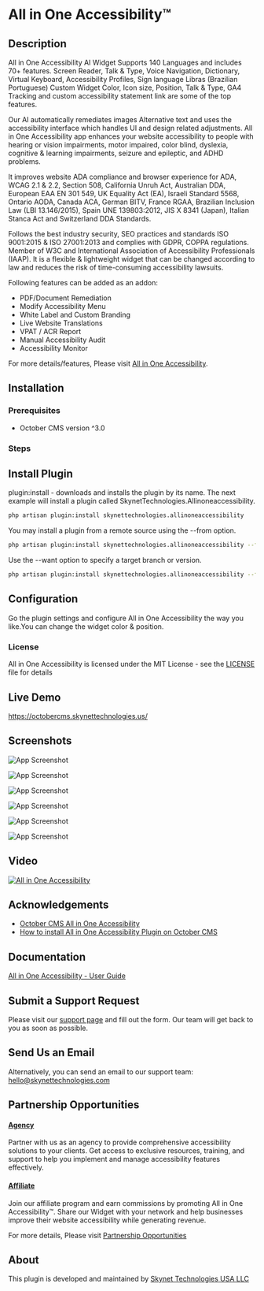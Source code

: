 # All in One Accessibility™

## Description
All in One Accessibility AI Widget Supports 140 Languages and includes 70+ features. Screen Reader, Talk & Type, Voice Navigation, Dictionary, Virtual Keyboard, Accessibility Profiles, Sign language Libras (Brazilian Portuguese) Custom Widget Color, Icon size, Position, Talk & Type, GA4 Tracking and custom accessibility statement link are some of the top features.
   
Our AI automatically remediates images Alternative text and uses the accessibility interface which handles UI and design related adjustments. All in One Accessibility app enhances your website accessibility to people with hearing or vision impairments, motor impaired, color blind, dyslexia, cognitive & learning impairments, seizure and epileptic, and ADHD problems.
   
It improves website ADA compliance and browser experience for ADA, WCAG 2.1 & 2.2, Section 508, California Unruh Act, Australian DDA, European EAA EN 301 549, UK Equality Act (EA), Israeli Standard 5568, Ontario AODA, Canada ACA, German BITV, France RGAA, Brazilian Inclusion Law (LBI 13.146/2015), Spain UNE 139803:2012, JIS X 8341 (Japan), Italian Stanca Act and Switzerland DDA Standards.
   
Follows the best industry security, SEO practices and standards ISO 9001:2015 & ISO 27001:2013 and complies with GDPR, COPPA regulations. Member of W3C and International Association of Accessibility Professionals (IAAP). It is a flexible & lightweight widget that can be changed according to law and reduces the risk of time-consuming accessibility lawsuits.

Following features can be added as an addon:
- PDF/Document Remediation
- Modify Accessibility Menu
- White Label and Custom Branding
- Live Website Translations
- VPAT / ACR Report
- Manual Accessibility Audit
- Accessibility Monitor

For more details/features, Please visit [All in One Accessibility](https://www.skynettechnologies.com/all-in-one-accessibility).

## Installation

### Prerequisites
- October CMS version ^3.0

### Steps

## Install Plugin
plugin:install - downloads and installs the plugin by its name. The next example will install a plugin called SkynetTechnologies.Allinoneaccessibility.
``` bash
php artisan plugin:install skynettechnologies.allinoneaccessibility
```
You may install a plugin from a remote source using the --from option.
``` bash
php artisan plugin:install skynettechnologies.allinoneaccessibility --from=git@github.com:skynettechnologies/octobercms-allinoneaccessibility.git
```
Use the --want option to specify a target branch or version.
``` bash
php artisan plugin:install skynettechnologies.allinoneaccessibility --from=git@github.com:skynettechnologies/octobercms-allinoneaccessibility.git --want=dev-main
```
## Configuration

Go the plugin settings and configure All in One Accessibility the way you like.You can change the widget color & position.   

### License

All in One Accessibility is licensed under the MIT License - see the [LICENSE](LICENSE) file for details

## Live Demo
https://octobercms.skynettechnologies.us/

## Screenshots

![App Screenshot](https://www.skynettechnologies.com/sites/default/files/Screenshot-1.jpg?v=2)

![App Screenshot](https://www.skynettechnologies.com/sites/default/files/Screenshot-2.jpg?v=2)

![App Screenshot](https://www.skynettechnologies.com/sites/default/files/Screenshot-3.jpg?v=2)

![App Screenshot](https://www.skynettechnologies.com/sites/default/files/Screenshot-4.jpg?v=2)

![App Screenshot](https://www.skynettechnologies.com/sites/default/files/Screenshot-5.jpg?v=2)

![App Screenshot](https://www.skynettechnologies.com/sites/default/files/Screenshot-6.jpg?v=2)

## Video

[![All in One Accessibility](https://img.youtube.com/vi/czwC0PKIqkc/0.jpg)](https://www.youtube.com/watch?v=S9e9e1UiZFk)

## Acknowledgements

- [October CMS All in One Accessibility](https://www.skynettechnologies.com/october-cms-accessibility-widget)
- [How to install All in One Accessibility Plugin on October CMS](https://www.skynettechnologies.com/blog/october-cms-web-accessibility-widget-installation)

## Documentation

[All in One Accessibility - User Guide](https://www.skynettechnologies.com/sites/default/files/accessibility-widget-features-list.pdf)

## Submit a Support Request

Please visit our [support page](https://www.skynettechnologies.com/report-accessibility-problem) and fill out the form. Our team will get back to you as soon as possible.

## Send Us an Email

Alternatively, you can send an email to our support team:
[hello@skynettechnologies.com](mailto:hello@skynettechnologies.com)

## Partnership Opportunities

#### [Agency](https://www.skynettechnologies.com/agency-partners)

Partner with us as an agency to provide comprehensive accessibility solutions to your clients. Get access to exclusive resources, training, and support to help you implement and manage accessibility features effectively.

#### [Affiliate](https://www.skynettechnologies.com/affiliate-partner)

Join our affiliate program and earn commissions by promoting All in One Accessibility™. Share our Widget with your network and help businesses improve their website accessibility while generating revenue.

For more details, Please visit [Partnership Opportunities](https://www.skynettechnologies.com/partner-program)

## About

This plugin is developed and maintained by [Skynet Technologies USA LLC](https://www.skynettechnologies.com)
